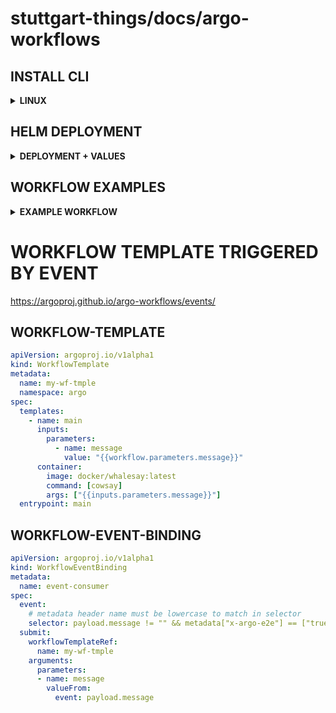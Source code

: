# stuttgart-things/docs/argo-workflows

## INSTALL CLI

<details><summary><b>LINUX</b></summary>

```bash
curl -sLO https://github.com/argoproj/argo-workflows/releases/download/v3.5.2/argo-linux-amd64.gz
gunzip argo-linux-amd64.gz
chmod +x argo-linux-amd64
mv ./argo-linux-amd64 /usr/bin/argo
argo version
```

</details>

## HELM DEPLOYMENT

<details><summary><b>DEPLOYMENT + VALUES</b></summary>

```bash
helm repo add argo https://argoproj.github.io/argo-helm

cat <<EOF > argo-workflows.yaml
workflow:
  serviceAccount:
    create: true
    name: argo-workflows
controller:
  workflowNamespaces:
    - default
    - argo-workflows
  workflowDefaults:
    spec:
      serviceAccountName: argo-workflows
EOF

helm upgrade --install argo-workflows argo/argo-workflows --version 0.40.1 --values argo-workflows.yaml -n argo-workflows --create-namespace
```

</details>


## WORKFLOW EXAMPLES

<details><summary><b>EXAMPLE WORKFLOW</b></summary>

```bash
kubectl -n argo-workflows apply -f - <<EOF
---
apiVersion: argoproj.io/v1alpha1
kind: Workflow
metadata:
  name: hello-workflows
spec:
  entrypoint: hello-workflows
  serviceAccountName: argo-workflows
  templates:
    - name: hello-workflows
      container:
        image: alpine:3.15
        command: ["echo", "Hello, workflows!"]
        resources:
          limits:
            memory: 32Mi
            cpu: 100m
  steps:
    - - name: hello-world
EOF

argo list -n argo-workflows
argo logs hello-workflows -n argo-workflows
```

</details>


# WORKFLOW TEMPLATE TRIGGERED BY EVENT


https://argoproj.github.io/argo-workflows/events/

## WORKFLOW-TEMPLATE

```yaml
apiVersion: argoproj.io/v1alpha1
kind: WorkflowTemplate
metadata:
  name: my-wf-tmple
  namespace: argo
spec:
  templates:
    - name: main
      inputs:
        parameters:
          - name: message
            value: "{{workflow.parameters.message}}"
      container:
        image: docker/whalesay:latest
        command: [cowsay]
        args: ["{{inputs.parameters.message}}"]
  entrypoint: main
```

## WORKFLOW-EVENT-BINDING

```yaml
apiVersion: argoproj.io/v1alpha1
kind: WorkflowEventBinding
metadata:
  name: event-consumer
spec:
  event:
    # metadata header name must be lowercase to match in selector
    selector: payload.message != "" && metadata["x-argo-e2e"] == ["true"] && discriminator == "my-discriminator"
  submit:
    workflowTemplateRef:
      name: my-wf-tmple
    arguments:
      parameters:
      - name: message
        valueFrom:
          event: payload.message
```
